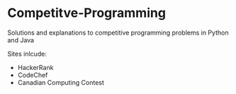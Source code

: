 # Competitve-Programming
Solutions and explanations to competitive programming problems in Python and Java

Sites inlcude:
- HackerRank
- CodeChef
- Canadian Computing Contest


